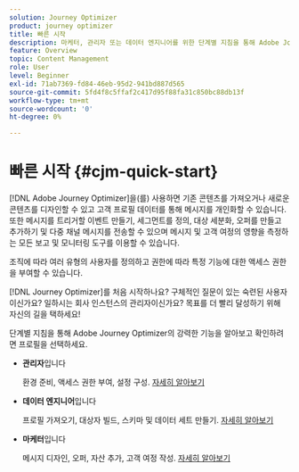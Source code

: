 ```yaml
---
solution: Journey Optimizer
product: journey optimizer
title: 빠른 시작
description: 마케터, 관리자 또는 데이터 엔지니어를 위한 단계별 지침을 통해 Adobe Journey Optimizer의 강력한 기능을 살펴보십시오..
feature: Overview
topic: Content Management
role: User
level: Beginner
exl-id: 71ab7369-fd84-46eb-95d2-941bd887d565
source-git-commit: 5fd4f8c5ffaf2c417d95f88fa31c850bc88db13f
workflow-type: tm+mt
source-wordcount: '0'
ht-degree: 0%

---
```


# 빠른 시작 {#cjm-quick-start}

[!DNL Adobe Journey Optimizer]을(를) 사용하면 기존 콘텐츠를 가져오거나 새로운 콘텐츠를 디자인할 수 있고 고객 프로필 데이터를 통해 메시지를 개인화할 수 있습니다. 또한 메시지를 트리거할 이벤트 만들기, 세그먼트를 정의, 대상 세분화, 오퍼를 만들고 추가하기 및 다중 채널 메시지를 전송할 수 있으며 메시지 및 고객 여정의 영향을 측정하는 모든 보고 및 모니터링 도구를 이용할 수 있습니다.

조직에 따라 여러 유형의 사용자를 정의하고 권한에 따라 특정 기능에 대한 액세스 권한을 부여할 수 있습니다.

[!DNL Journey Optimizer]를 처음 시작하나요? 구체적인 질문이 있는 숙련된 사용자이신가요? 일하시는 회사 인스턴스의 관리자이신가요? 목표를 더 빨리 달성하기 위해 자신의 길을 택하세요!

단계별 지침을 통해 Adobe Journey Optimizer의 강력한 기능을 알아보고 확인하려면 프로필을 선택하세요.

* **관리자**&#x200B;입니다

   환경 준비, 액세스 권한 부여, 설정 구성. [자세히 알아보기](path/administrator.md)

* **데이터 엔지니어**&#x200B;입니다

   프로필 가져오기, 대상자 빌드, 스키마 및 데이터 세트 만들기. [자세히 알아보기](path/data-engineer.md)

* **마케터**&#x200B;입니다

   메시지 디자인, 오퍼, 자산 추가, 고객 여정 작성. [자세히 알아보기](path/marketer.md)
